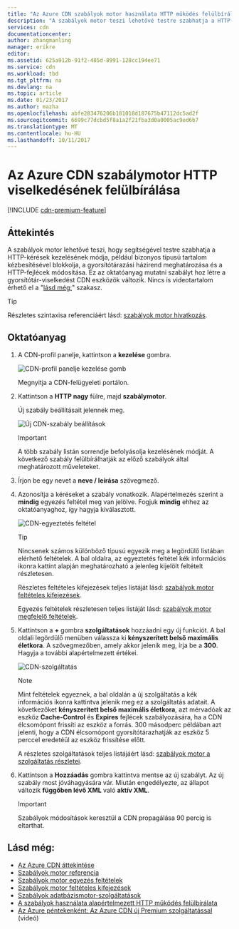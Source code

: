 ```yaml
---
title: "Az Azure CDN szabályok motor használata HTTP működés felülbírálásához |} Microsoft Docs"
description: "A szabályok motor teszi lehetővé testre szabhatja a HTTP-kérések kezelésének módja Azure CDN által például blokkolja-e a tartalom bizonyos típusú kézbesítését, gyorsítótárazási házirend határozza meg és módosíthatja a HTTP-fejlécek."
services: cdn
documentationcenter: 
author: zhangmanling
manager: erikre
editor: 
ms.assetid: 625a912b-91f2-485d-8991-128cc194ee71
ms.service: cdn
ms.workload: tbd
ms.tgt_pltfrm: na
ms.devlang: na
ms.topic: article
ms.date: 01/23/2017
ms.author: mazha
ms.openlocfilehash: abfe283476206b181018d187675b47112dc5ad2f
ms.sourcegitcommit: 6699c77dcbd5f8a1a2f21fba3d0a0005ac9ed6b7
ms.translationtype: MT
ms.contentlocale: hu-HU
ms.lasthandoff: 10/11/2017
---
```

# <a name="override-http-behavior-using-the-azure-cdn-rules-engine"></a>Az Azure CDN szabálymotor HTTP viselkedésének felülbírálása
[!INCLUDE [cdn-premium-feature](../../includes/cdn-premium-feature.md)]

## <a name="overview"></a>Áttekintés
A szabályok motor lehetővé teszi, hogy segítségével testre szabhatja a HTTP-kérések kezelésének módja, például bizonyos típusú tartalom kézbesítésével blokkolja, a gyorsítótárazási házirend meghatározása és a HTTP-fejlécek módosítása.  Ez az oktatóanyag mutatni szabályt hoz létre a gyorsítótár-viselkedést CDN eszközök változik.  Nincs is videotartalom érhető el a "[lásd még:](#see-also)" szakasz.

   > [!TIP] 
   > Részletes szintaxisa referenciáért lásd: [szabályok motor hivatkozás](cdn-rules-engine-reference.md).
   > 


## <a name="tutorial"></a>Oktatóanyag
1. A CDN-profil panelje, kattintson a **kezelése** gombra.
   
    ![CDN-profil panelje kezelése gomb](./media/cdn-rules-engine/cdn-manage-btn.png)
   
    Megnyitja a CDN-felügyeleti portálon.
2. Kattintson a **HTTP nagy** fülre, majd **szabálymotor**.
   
    Új szabály beállításait jelennek meg.
   
    ![Új CDN-szabály beállítások](./media/cdn-rules-engine/cdn-new-rule.png)
   
   > [!IMPORTANT]
   > A több szabály listán sorrendje befolyásolja kezelésének módját. A következő szabály felülbírálhatják az előző szabályok által meghatározott műveleteket.
   > 
   > 
3. Írjon be egy nevet a **neve / leírása** szövegmező.
4. Azonosítja a kéréseket a szabály vonatkozik.  Alapértelmezés szerint a **mindig** egyezés feltétel meg van jelölve.  Fogjuk **mindig** ehhez az oktatóanyaghoz, így hagyja kiválasztott.
   
   ![CDN-egyeztetés feltétel](./media/cdn-rules-engine/cdn-request-type.png)
   
   > [!TIP]
   > Nincsenek számos különböző típusú egyezik meg a legördülő listában elérhető feltételek.  A bal oldalra, az egyeztetés feltétel kék információs ikonra kattint alapján meghatározható a jelenleg kijelölt feltételt részletesen.
   > 
   >  Részletes feltételes kifejezések teljes listáját lásd: [szabályok motor feltételes kifejezések](cdn-rules-engine-reference-match-conditions.md).
   >  
   > Egyezés feltételek részletesen teljes listáját lásd: [szabályok motor megfelelő feltételek](cdn-rules-engine-reference-match-conditions.md).
   > 
   > 
5. Kattintson a  **+**  gombra **szolgáltatások** hozzáadni egy új funkciót.  A bal oldali legördülő menüben válassza ki **kényszerített belső maximális életkora**.  A szövegmezőben, amely akkor jelenik meg, írja be a **300**.  Hagyja a további alapértelmezett értékei.
   
   ![CDN-szolgáltatás](./media/cdn-rules-engine/cdn-new-feature.png)
   
   > [!NOTE]
   > Mint feltételek egyeznek, a bal oldalán a új szolgáltatás a kék információs ikonra kattintva jelenik meg ez a szolgáltatás adatait.  A következőket **kényszerített belső maximális életkora**, azt mérvadóak az eszköz **Cache-Control** és **Expires** fejlécek szabályozására, ha a CDN élcsomópont frissíti az eszköz a forrás.  300 másodperc példában azt jelenti, hogy a CDN élcsomópont gyorsítótárazhatják az eszköz 5 perccel eredetéül az eszköz frissítése előtt.
   > 
   > A részletes szolgáltatások teljes listájáért lásd: [szabályok motor a szolgáltatás részletei](cdn-rules-engine-reference-features.md).
   > 
   > 
6. Kattintson a **Hozzáadás** gombra kattintva mentse az új szabályt.  Az új szabály most jóváhagyására vár. Miután engedélyezte, az állapot változik **függőben lévő XML** való **aktív XML**.
   
   > [!IMPORTANT]
   > Szabályok módosítások keresztül a CDN propagálása 90 percig is eltarthat.
   > 
   > 

## <a name="see-also"></a>Lásd még:
* [Az Azure CDN áttekintése](cdn-overview.md)
* [Szabályok motor referencia](cdn-rules-engine-reference.md)
* [Szabályok motor egyezés feltételek](cdn-rules-engine-reference-match-conditions.md)
* [Szabályok motor feltételes kifejezések](cdn-rules-engine-reference-conditional-expressions.md)
* [Szabályok adatbázismotor-szolgáltatások](cdn-rules-engine-reference-features.md)
* [A szabályok használata alapértelmezett HTTP működés felülbírálata](cdn-rules-engine.md)
* [Az Azure péntekenként: Az Azure CDN új Premium szolgáltatással](https://azure.microsoft.com/documentation/videos/azure-cdns-powerful-new-premium-features/) (videó)